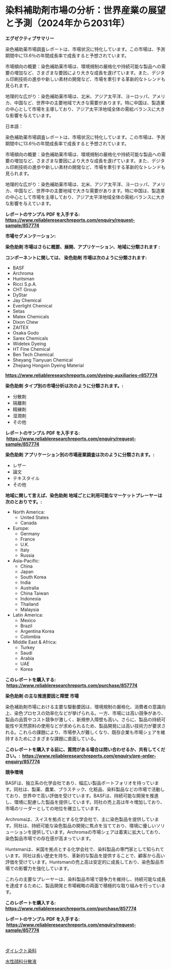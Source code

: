 <p><h1>染料補助剤市場の分析：世界産業の展望と予測（2024年から2031年）</h1></p><p><strong>エグゼクティブサマリー</strong></p>
<p><p>染色補助薬市場調査レポートは、市場状況に特化しています。この市場は、予測期間中に13.6％の年間成長率で成長すると予想されています。</p><p>市場傾向の概要：染色補助薬市場は、環境規制の厳格化や持続可能な製品への需要の増加など、さまざまな要因により大きな成長を遂げています。また、デジタル印刷技術の進歩や新しい素材の開発など、市場を牽引する革新的なトレンドも見られます。</p><p>地理的な広がり：染色補助薬市場は、北米、アジア太平洋、ヨーロッパ、アメリカ、中国など、世界中の主要地域で大きな需要があります。特に中国は、製造業の中心として市場を主導しており、アジア太平洋地域全体の需給バランスに大きな影響を与えています。</p><p>日本語：</p><p>染色補助薬市場調査レポートは、市場状況に特化しています。この市場は、予測期間中に13.6％の年間成長率で成長すると予想されています。</p><p>市場傾向の概要：染色補助薬市場は、環境規制の厳格化や持続可能な製品への需要の増加など、さまざまな要因により大きな成長を遂げています。また、デジタル印刷技術の進歩や新しい素材の開発など、市場を牽引する革新的なトレンドも見られます。</p><p>地理的な広がり：染色補助薬市場は、北米、アジア太平洋、ヨーロッパ、アメリカ、中国など、世界中の主要地域で大きな需要があります。特に中国は、製造業の中心として市場を主導しており、アジア太平洋地域全体の需給バランスに大きな影響を与えています。</p></p>
<p><strong>レポートのサンプル PDF を入手する: <a href="https://www.reliableresearchreports.com/enquiry/request-sample/857774">https://www.reliableresearchreports.com/enquiry/request-sample/857774</a></strong></p>
<p><strong>市場セグメンテーション:</strong></p>
<p><strong> 染色助剤 市場はさらに概要、展開、アプリケーション、地域に分類されます :</strong></p>
<p><strong>コンポーネントに関しては、 染色助剤 市場は次のように分類されます: &nbsp;</strong></p>
<p><ul><li>BASF</li><li>Archroma</li><li>Huntsman</li><li>Ricci S.p.A.</li><li>CHT Group</li><li>DyStar</li><li>Jay Chemical</li><li>Everlight Chemical</li><li>Setas</li><li>Matex Chemicals</li><li>Dixon Chew</li><li>ZAITEX</li><li>Osaka Godo</li><li>Sarex Chemicals</li><li>Widetex Dyeing</li><li>HT Fine Chemical</li><li>Ben Tech Chemical</li><li>Sheyang Tianyuan Chemical</li><li>Zhejiang Hongxin Dyeing Material</li></ul></p>
<p><strong><a href="https://www.reliableresearchreports.com/dyeing-auxiliaries-r857774">https://www.reliableresearchreports.com/dyeing-auxiliaries-r857774</a></strong></p>
<p><strong> 染色助剤 タイプ別の市場分析は次のように分類されます。:</strong></p>
<p><ul><li>分散剤</li><li>隔離剤</li><li>精練剤</li><li>湿潤剤</li><li>その他</li></ul></p>
<p><strong>レポートのサンプル PDF を入手する: &nbsp;<a href="https://www.reliableresearchreports.com/enquiry/request-sample/857774">https://www.reliableresearchreports.com/enquiry/request-sample/857774</a></strong></p>
<p><strong> 染色助剤 アプリケーション別の市場産業調査は次のように分類されます。:</strong></p>
<p><ul><li>レザー</li><li>論文</li><li>テキスタイル</li><li>その他</li></ul></p>
<p><strong>地域に関して言えば、染色助剤 地域ごとに利用可能なマーケットプレーヤーは次のとおりです。:</strong></p>
<p><ul>
    <li>
        North America:
        <ul>
            <li>United States</li>
            <li>Canada</li>
        </ul>
    </li>
    <li>
        Europe:
        <ul>
            <li>Germany</li>
            <li>France</li>
            <li>U.K.</li>
            <li>Italy</li>
            <li>Russia</li>
        </ul>
    </li>
    <li>
        Asia-Pacific:
        <ul>
            <li>China</li>
            <li>Japan</li>
            <li>South Korea</li>
            <li>India</li>
            <li>Australia</li>
            <li>China Taiwan</li>
            <li>Indonesia</li>
            <li>Thailand</li>
            <li>Malaysia</li>
        </ul>
    </li>
    <li>
        Latin America:
        <ul>
            <li>Mexico</li>
            <li>Brazil</li>
            <li>Argentina Korea</li>
            <li>Colombia</li>
        </ul>
    </li>
    <li>
        Middle East & Africa:
        <ul>
            <li>Turkey</li>
            <li>Saudi</li>
            <li>Arabia</li>
            <li>UAE</li>
            <li>Korea</li>
        </ul>
    </li>
    </ul></p>
<p><strong>このレポートを購入する: &nbsp;<a href="https://www.reliableresearchreports.com/purchase/857774">https://www.reliableresearchreports.com/purchase/857774</a></strong></p>
<p><strong>染色助剤 の主な推進要因と障壁 市場</strong></p>
<p><p>染色補助剤市場における主要な駆動要因は、環境規制の厳格化、消費者の意識向上、染色プロセスの効率化などが挙げられる。一方、市場には高い競争があり、製品の品質やコスト競争が激しく、新規参入障壁も高い。さらに、製品の持続可能性や天然原料の使用などが求められるため、製品開発には高い技術力が要求される。これらの課題により、市場参入が難しくなり、既存企業も市場シェアを維持するためにさまざまな課題に直面している。</p></p>
<p><strong>このレポートを購入する前に、質問がある場合は問い合わせるか、共有してください。:&nbsp; <a href="https://www.reliableresearchreports.com/enquiry/pre-order-enquiry/857774">https://www.reliableresearchreports.com/enquiry/pre-order-enquiry/857774</a></strong></p>
<p><strong>競争環境</strong></p>
<p><p>BASFは、独立系の化学会社であり、幅広い製品ポートフォリオを持っています。同社は、製薬、農業、プラスチック、化粧品、染料製品などの市場で活動しており、世界中で高い評価を受けています。BASFは、持続可能な開発を推進し、環境に配慮した製品を提供しています。同社の売上高は年々増加しており、市場のリーダーとしての地位を確立しています。</p><p>Archromaは、スイスを拠点とする化学会社で、主に染色製品を提供しています。同社は、持続可能な染色製品の開発に焦点を当てており、環境に優しいソリューションを提供しています。Archromaの市場シェアは着実に拡大しており、染色製品市場での存在感が高まっています。</p><p>Huntsmanは、米国を拠点とする化学会社で、染料製品の専門家として知られています。同社は長い歴史を持ち、革新的な製品を提供することで、顧客から高い評価を受けています。Huntsmanの売上高は安定的に成長しており、染色製品市場での影響力を強化しています。</p><p>これらの主要なプレーヤーは、染料製品市場で競争力を維持し、持続可能な成長を達成するために、製品開発と市場戦略の両面で積極的な取り組みを行っています。</p></p>
<p><strong>このレポートを購入する: &nbsp; <a href="https://www.reliableresearchreports.com/purchase/857774">https://www.reliableresearchreports.com/purchase/857774</a></strong></p>
<p><strong>レポートのサンプル PDF を入手する: &nbsp;<a href="https://www.reliableresearchreports.com/enquiry/request-sample/857774">https://www.reliableresearchreports.com/enquiry/request-sample/857774</a></strong><strong></strong></p>
<p>&nbsp;</p>
<p><p><a href="https://github.com/marbadji/Market-Research-Report-List-1/blob/main/742292319308.md">ダイレクト染料</a></p><p><a href="https://github.com/KaydenJohns1964/Market-Research-Report-List-1/blob/main/321904719309.md">水性顔料分散液</a></p></p>